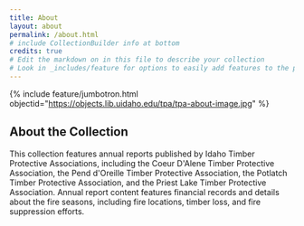 ```yaml
---
title: About
layout: about
permalink: /about.html
# include CollectionBuilder info at bottom
credits: true
# Edit the markdown on in this file to describe your collection
# Look in _includes/feature for options to easily add features to the page
---
```


{% include feature/jumbotron.html objectid="https://objects.lib.uidaho.edu/tpa/tpa-about-image.jpg" %} 

## About the Collection

This collection features annual reports published by Idaho Timber Protective Associations, including the Coeur D'Alene Timber Protective Association, the Pend d'Oreille Timber Protective Association, the Potlatch Timber Protective Association, and the Priest Lake Timber Protective Association. 
Annual report content features financial records and details about the fire seasons, including fire locations, timber loss, and fire suppression efforts.

